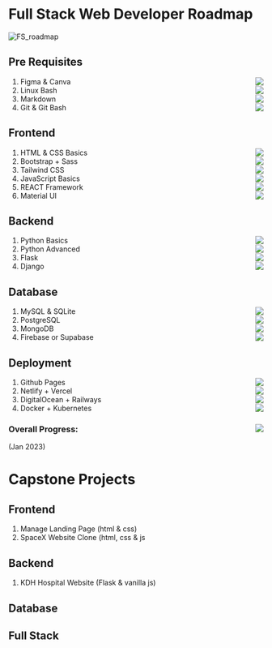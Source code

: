 # Full Stack Web Developer Roadmap
![FS_roadmap](https://user-images.githubusercontent.com/84141920/211140799-fffc7f64-a183-46de-a3a8-7f2356993be9.png)

## Pre Requisites
1. Figma & Canva <img align="right" src="https://progress-bar.dev/15"/>
2. Linux Bash <img align="right" src="https://progress-bar.dev/35"/>
3. Markdown <img align="right" src="https://progress-bar.dev/85"/>
4. Git & Git Bash <img align="right" src="https://progress-bar.dev/60"/>

## Frontend
1. HTML & CSS Basics <img align="right" src="https://progress-bar.dev/100">
2. Bootstrap + Sass <img align="right" src="https://progress-bar.dev/70">
3. Tailwind CSS <img align="right" src="https://progress-bar.dev/0">
4. JavaScript Basics <img align="right" src="https://progress-bar.dev/65">
5. REACT Framework <img align="right" src="https://progress-bar.dev/0">
6. Material UI <img align="right" src="https://progress-bar.dev/0">

## Backend 
1. Python Basics <img align="right" src="https://progress-bar.dev/90">
2. Python Advanced <img align="right" src="https://progress-bar.dev/15">
3. Flask <img align="right" src="https://progress-bar.dev/85">
4. Django <img align="right" src="https://progress-bar.dev/25">

## Database
1. MySQL & SQLite <img align="right" src="https://progress-bar.dev/90">
2. PostgreSQL <img align="right" src="https://progress-bar.dev/25"> 
2. MongoDB <img align="right" src="https://progress-bar.dev/10">
3. Firebase or Supabase <img align="right" src="https://progress-bar.dev/0">

## Deployment 
1. Github Pages <img align="right" src="https://progress-bar.dev/75">
2. Netlify + Vercel <img align="right" src="https://progress-bar.dev/100"/>
3. DigitalOcean + Railways <img align="right" src="https://progress-bar.dev/0">
4. Docker + Kubernetes <img align="right" src="https://progress-bar.dev/10">

### Overall Progress: <img align="right" src="https://progress-bar.dev/35"/>
(Jan 2023)

# Capstone Projects
## Frontend
1. Manage Landing Page (html & css)
2. SpaceX Website Clone (html, css & js

## Backend
1. KDH Hospital Website (Flask & vanilla js)

## Database

## Full Stack
